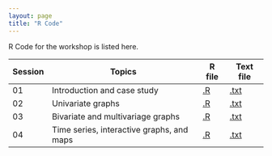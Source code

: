 ```yaml
---
layout: page
title: "R Code"
---
```


R Code for the workshop is listed here.

Session | Topics | R file | Text file 
------- | ------ | ------ | ---------
01 | Introduction and case study | [.R](code/01_Introduction_and_case_study.R) | [.txt](code/01_Introduction_and_case_study.txt) 
02 | Univariate graphs | [.R](ode/02_univariate_graphs.R) | [.txt](code/02_univariate_graphs.txt)
03 | Bivariate and multivariage graphs | [.R](code/03_bivariate_and_multivariate_graphs.R) | [.txt](code/03_bivariate_and_multivariate_graphs.txt)
04 | Time series, interactive graphs, and maps | [.R](04_time_series_maps_interactive.R) | [.txt](code/04_time_series_maps_interactive.txt)
